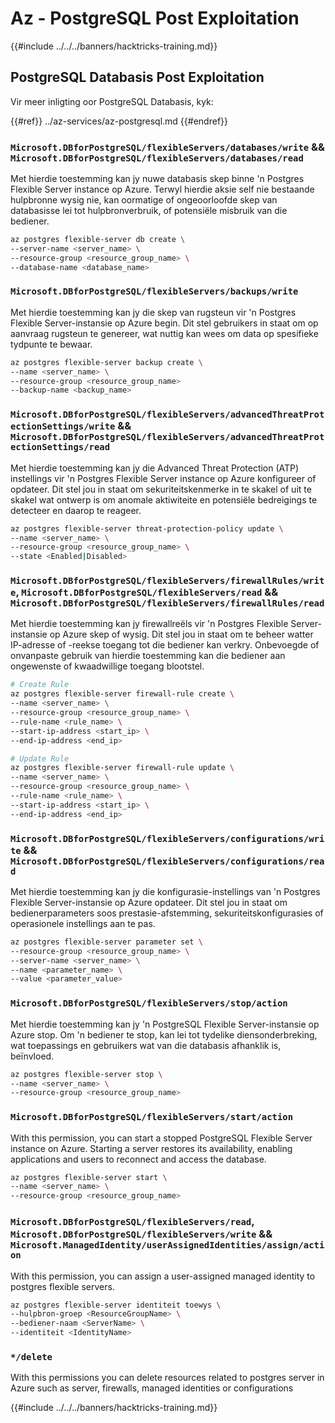# Az - PostgreSQL Post Exploitation

{{#include ../../../banners/hacktricks-training.md}}

## PostgreSQL Databasis Post Exploitation
Vir meer inligting oor PostgreSQL Databasis, kyk:

{{#ref}}
../az-services/az-postgresql.md
{{#endref}}

### `Microsoft.DBforPostgreSQL/flexibleServers/databases/write` && `Microsoft.DBforPostgreSQL/flexibleServers/databases/read`

Met hierdie toestemming kan jy nuwe databasis skep binne 'n Postgres Flexible Server instance op Azure. Terwyl hierdie aksie self nie bestaande hulpbronne wysig nie, kan oormatige of ongeoorloofde skep van databasisse lei tot hulpbronverbruik, of potensiële misbruik van die bediener.
```bash
az postgres flexible-server db create \
--server-name <server_name> \
--resource-group <resource_group_name> \
--database-name <database_name>
```
### `Microsoft.DBforPostgreSQL/flexibleServers/backups/write`

Met hierdie toestemming kan jy die skep van rugsteun vir 'n Postgres Flexible Server-instansie op Azure begin. Dit stel gebruikers in staat om op aanvraag rugsteun te genereer, wat nuttig kan wees om data op spesifieke tydpunte te bewaar.
```bash
az postgres flexible-server backup create \
--name <server_name> \
--resource-group <resource_group_name>
--backup-name <backup_name>
```
### `Microsoft.DBforPostgreSQL/flexibleServers/advancedThreatProtectionSettings/write` && `Microsoft.DBforPostgreSQL/flexibleServers/advancedThreatProtectionSettings/read`

Met hierdie toestemming kan jy die Advanced Threat Protection (ATP) instellings vir 'n Postgres Flexible Server instance op Azure konfigureer of opdateer. Dit stel jou in staat om sekuriteitskenmerke in te skakel of uit te skakel wat ontwerp is om anomale aktiwiteite en potensiële bedreigings te detecteer en daarop te reageer.
```bash
az postgres flexible-server threat-protection-policy update \
--name <server_name> \
--resource-group <resource_group_name> \
--state <Enabled|Disabled>
```
### `Microsoft.DBforPostgreSQL/flexibleServers/firewallRules/write`, `Microsoft.DBforPostgreSQL/flexibleServers/read` && `Microsoft.DBforPostgreSQL/flexibleServers/firewallRules/read`

Met hierdie toestemming kan jy firewallreëls vir 'n Postgres Flexible Server-instansie op Azure skep of wysig. Dit stel jou in staat om te beheer watter IP-adresse of -reekse toegang tot die bediener kan verkry. Onbevoegde of onvanpaste gebruik van hierdie toestemming kan die bediener aan ongewenste of kwaadwillige toegang blootstel.
```bash
# Create Rule
az postgres flexible-server firewall-rule create \
--name <server_name> \
--resource-group <resource_group_name> \
--rule-name <rule_name> \
--start-ip-address <start_ip> \
--end-ip-address <end_ip>

# Update Rule
az postgres flexible-server firewall-rule update \
--name <server_name> \
--resource-group <resource_group_name> \
--rule-name <rule_name> \
--start-ip-address <start_ip> \
--end-ip-address <end_ip>
```
### `Microsoft.DBforPostgreSQL/flexibleServers/configurations/write` && `Microsoft.DBforPostgreSQL/flexibleServers/configurations/read`

Met hierdie toestemming kan jy die konfigurasie-instellings van 'n Postgres Flexible Server-instansie op Azure opdateer. Dit stel jou in staat om bedienerparameters soos prestasie-afstemming, sekuriteitskonfigurasies of operasionele instellings aan te pas.
```bash
az postgres flexible-server parameter set \
--resource-group <resource_group_name> \
--server-name <server_name> \
--name <parameter_name> \
--value <parameter_value>
```
### `Microsoft.DBforPostgreSQL/flexibleServers/stop/action`

Met hierdie toestemming kan jy 'n PostgreSQL Flexible Server-instansie op Azure stop. Om 'n bediener te stop, kan lei tot tydelike diensonderbreking, wat toepassings en gebruikers wat van die databasis afhanklik is, beïnvloed.
```bash
az postgres flexible-server stop \
--name <server_name> \
--resource-group <resource_group_name>
```

### `Microsoft.DBforPostgreSQL/flexibleServers/start/action`
With this permission, you can start a stopped PostgreSQL Flexible Server instance on Azure. Starting a server restores its availability, enabling applications and users to reconnect and access the database.

```bash
az postgres flexible-server start \
--name <server_name> \
--resource-group <resource_group_name>
```

### `Microsoft.DBforPostgreSQL/flexibleServers/read`, `Microsoft.DBforPostgreSQL/flexibleServers/write` && `Microsoft.ManagedIdentity/userAssignedIdentities/assign/action`

With this permission, you can assign a user-assigned managed identity to postgres flexible servers.

```bash
az postgres flexible-server identiteit toewys \
--hulpbron-groep <ResourceGroupName> \
--bediener-naam <ServerName> \
--identiteit <IdentityName>
```

### `*/delete`
With this permissions you can delete resources related to postgres server in Azure such as server, firewalls, managed identities or configurations


{{#include ../../../banners/hacktricks-training.md}}
